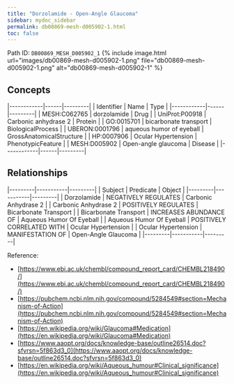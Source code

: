 ```yaml
---
title: "Dorzolamide - Open-Angle Glaucoma"
sidebar: mydoc_sidebar
permalink: db00869-mesh-d005902-1.html
toc: false 
---
```



Path ID: `DB00869_MESH_D005902_1`
{% include image.html url="images/db00869-mesh-d005902-1.png" file="db00869-mesh-d005902-1.png" alt="db00869-mesh-d005902-1" %}

## Concepts

|------------|------|---------|
| Identifier | Name | Type    |
|------------|------|---------|
| MESH:C062765 | dorzolamide | Drug |
| UniProt:P00918 | Carbonic anhydrase 2 | Protein |
| GO:0015701 | bicarbonate transport | BiologicalProcess |
| UBERON:0001796 | aqueous humor of eyeball | GrossAnatomicalStructure |
| HP:0007906 | Ocular Hypertension | PhenotypicFeature |
| MESH:D005902 | Open-angle glaucoma | Disease |
|------------|------|---------|

## Relationships

|---------|-----------|---------|
| Subject | Predicate | Object  |
|---------|-----------|---------|
| Dorzolamide | NEGATIVELY REGULATES | Carbonic Anhydrase 2 |
| Carbonic Anhydrase 2 | POSITIVELY REGULATES | Bicarbonate Transport |
| Bicarbonate Transport | INCREASES ABUNDANCE OF | Aqueous Humor Of Eyeball |
| Aqueous Humor Of Eyeball | POSITIVELY CORRELATED WITH | Ocular Hypertension |
| Ocular Hypertension | MANIFESTATION OF | Open-Angle Glaucoma |
|---------|-----------|---------|

Reference: 
  - [https://www.ebi.ac.uk/chembl/compound_report_card/CHEMBL218490/](https://www.ebi.ac.uk/chembl/compound_report_card/CHEMBL218490/)
  - [https://pubchem.ncbi.nlm.nih.gov/compound/5284549#section=Mechanism-of-Action](https://pubchem.ncbi.nlm.nih.gov/compound/5284549#section=Mechanism-of-Action)
  - [https://en.wikipedia.org/wiki/Glaucoma#Medication](https://en.wikipedia.org/wiki/Glaucoma#Medication)
  - [https://www.aaopt.org/docs/knowledge-base/outline26514.doc?sfvrsn=5f863d3_0](https://www.aaopt.org/docs/knowledge-base/outline26514.doc?sfvrsn=5f863d3_0)
  - [https://en.wikipedia.org/wiki/Aqueous_humour#Clinical_significance](https://en.wikipedia.org/wiki/Aqueous_humour#Clinical_significance)
